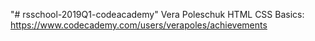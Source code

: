 "# rsschool-2019Q1-codeacademy"
Vera Poleschuk
HTML CSS Basics: https://www.codecademy.com/users/verapoles/achievements
